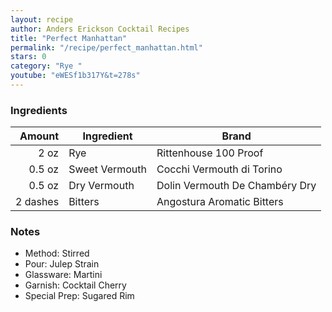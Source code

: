 ```yaml
---
layout: recipe
author: Anders Erickson Cocktail Recipes
title: "Perfect Manhattan"
permalink: "/recipe/perfect_manhattan.html"
stars: 0
category: "Rye "
youtube: "eWESf1b317Y&t=278s"
---
```


### Ingredients

|     Amount  | Ingredient               | Brand          |
| -----------: | -------------- | ------------------------------ |
|         2 oz | Rye            | Rittenhouse 100 Proof          |
|       0.5 oz | Sweet Vermouth | Cocchi Vermouth di Torino      |
|       0.5 oz | Dry Vermouth   | Dolin Vermouth De Chambéry Dry |
|     2 dashes | Bitters        | Angostura Aromatic Bitters     |

### Notes

- Method: Stirred
- Pour: Julep Strain
- Glassware: Martini
- Garnish: Cocktail Cherry
- Special Prep: Sugared Rim
